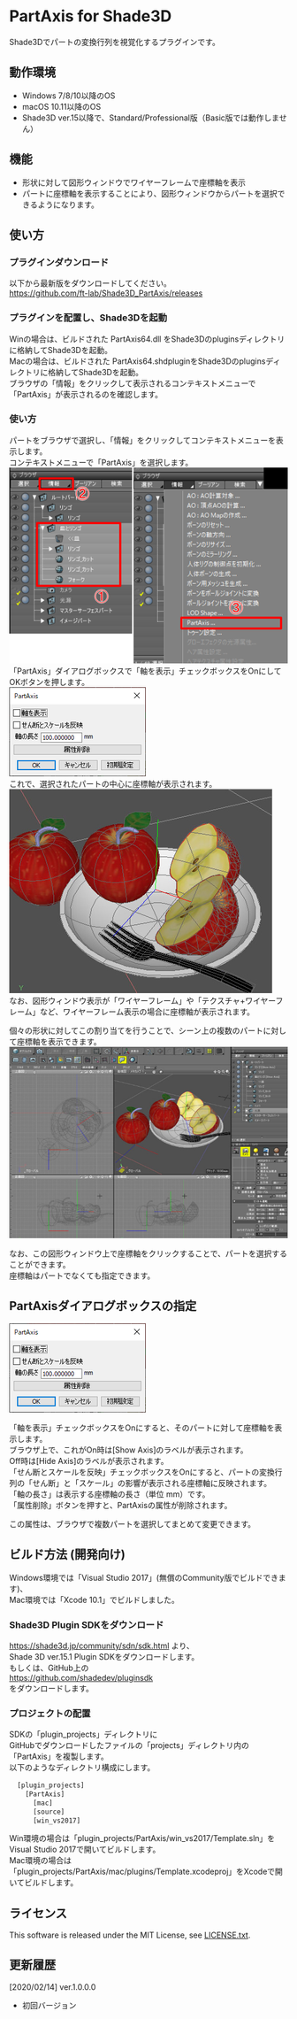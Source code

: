# PartAxis for Shade3D

Shade3Dでパートの変換行列を視覚化するプラグインです。    

## 動作環境
* Windows 7/8/10以降のOS
* macOS 10.11以降のOS
* Shade3D ver.15以降で、Standard/Professional版（Basic版では動作しません）

## 機能

* 形状に対して図形ウィンドウでワイヤーフレームで座標軸を表示
* パートに座標軸を表示することにより、図形ウィンドウからパートを選択できるようになります。

## 使い方

### プラグインダウンロード
以下から最新版をダウンロードしてください。  
https://github.com/ft-lab/Shade3D_PartAxis/releases  

### プラグインを配置し、Shade3Dを起動
Winの場合は、ビルドされた PartAxis64.dll をShade3Dのpluginsディレクトリに格納してShade3Dを起動。  
Macの場合は、ビルドされた PartAxis64.shdpluginをShade3Dのpluginsディレクトリに格納してShade3Dを起動。   
ブラウザの「情報」をクリックして表示されるコンテキストメニューで「PartAxis」が表示されるのを確認します。   


### 使い方

パートをブラウザで選択し、「情報」をクリックしてコンテキストメニューを表示します。    
コンテキストメニューで「PartAxis」を選択します。    
<img src="./images/partAxis_01.png"/>     
「PartAxis」ダイアログボックスで「軸を表示」チェックボックスをOnにしてOKボタンを押します。    
<img src="./images/partAxis_02.png"/>      
これで、選択されたパートの中心に座標軸が表示されます。    
<img src="./images/partAxis_03.jpg"/>      
なお、図形ウィンドウ表示が「ワイヤーフレーム」や「テクスチャ+ワイヤーフレーム」など、ワイヤーフレーム表示の場合に座標軸が表示されます。    

個々の形状に対してこの割り当てを行うことで、シーン上の複数のパートに対して座標軸を表示できます。    
<img src="./images/partAxis_00.jpg"/>  

なお、この図形ウィンドウ上で座標軸をクリックすることで、パートを選択することができます。     
座標軸はパートでなくても指定できます。    

## PartAxisダイアログボックスの指定
<img src="./images/partAxis_02.png"/>      

「軸を表示」チェックボックスをOnにすると、そのパートに対して座標軸を表示します。    
ブラウザ上で、これがOn時は[Show Axis]のラベルが表示されます。     
Off時は[Hide Axis]のラベルが表示されます。    
「せん断とスケールを反映」チェックボックスをOnにすると、パートの変換行列の「せん断」と「スケール」の影響が表示される座標軸に反映されます。    
「軸の長さ」は表示する座標軸の長さ（単位 mm）です。    
「属性削除」ボタンを押すと、PartAxisの属性が削除されます。    

この属性は、ブラウザで複数パートを選択してまとめて変更できます。    


## ビルド方法 (開発向け)

Windows環境では「Visual Studio 2017」(無償のCommunity版でビルドできます)、  
Mac環境では「Xcode 10.1」でビルドしました。  

### Shade3D Plugin SDKをダウンロード

https://shade3d.jp/community/sdn/sdk.html より、  
Shade 3D ver.15.1 Plugin SDKをダウンロードします。  
もしくは、GitHub上の  
https://github.com/shadedev/pluginsdk  
をダウンロードします。 

### プロジェクトの配置

SDKの「plugin_projects」ディレクトリに   
GitHubでダウンロードしたファイルの「projects」ディレクトリ内の「PartAxis」を複製します。   
以下のようなディレクトリ構成にします。   
```
  [plugin_projects]  
    [PartAxis]  
      [mac]  
      [source]  
      [win_vs2017]  
```

Win環境の場合は「plugin_projects/PartAxis/win_vs2017/Template.sln」を  
Visual Studio 2017で開いてビルドします。   
Mac環境の場合は「plugin_projects/PartAxis/mac/plugins/Template.xcodeproj」をXcodeで開いてビルドします。  

## ライセンス  

This software is released under the MIT License, see [LICENSE.txt](./LICENSE).  

## 更新履歴

[2020/02/14]  ver.1.0.0.0  
* 初回バージョン
